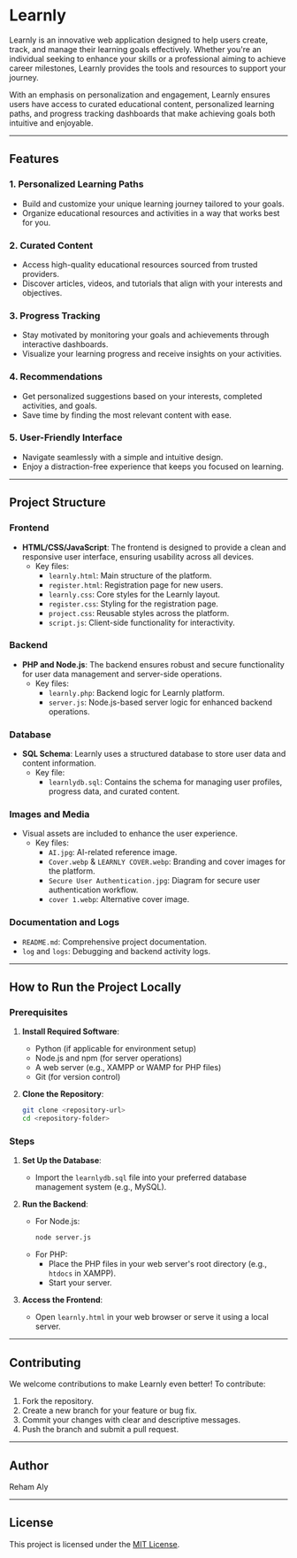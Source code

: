 # Learnly

Learnly is an innovative web application designed to help users create, track, and manage their learning goals effectively. Whether you're an individual seeking to enhance your skills or a professional aiming to achieve career milestones, Learnly provides the tools and resources to support your journey.

With an emphasis on personalization and engagement, Learnly ensures users have access to curated educational content, personalized learning paths, and progress tracking dashboards that make achieving goals both intuitive and enjoyable.

---

## Features

### 1. **Personalized Learning Paths**
   - Build and customize your unique learning journey tailored to your goals.
   - Organize educational resources and activities in a way that works best for you.

### 2. **Curated Content**
   - Access high-quality educational resources sourced from trusted providers.
   - Discover articles, videos, and tutorials that align with your interests and objectives.

### 3. **Progress Tracking**
   - Stay motivated by monitoring your goals and achievements through interactive dashboards.
   - Visualize your learning progress and receive insights on your activities.

### 4. **Recommendations**
   - Get personalized suggestions based on your interests, completed activities, and goals.
   - Save time by finding the most relevant content with ease.

### 5. **User-Friendly Interface**
   - Navigate seamlessly with a simple and intuitive design.
   - Enjoy a distraction-free experience that keeps you focused on learning.

---

## Project Structure

### **Frontend**
- **HTML/CSS/JavaScript**: The frontend is designed to provide a clean and responsive user interface, ensuring usability across all devices.
  - Key files:
    - `learnly.html`: Main structure of the platform.
    - `register.html`: Registration page for new users.
    - `learnly.css`: Core styles for the Learnly layout.
    - `register.css`: Styling for the registration page.
    - `project.css`: Reusable styles across the platform.
    - `script.js`: Client-side functionality for interactivity.

### **Backend**
- **PHP and Node.js**: The backend ensures robust and secure functionality for user data management and server-side operations.
  - Key files:
    - `learnly.php`: Backend logic for Learnly platform.
    - `server.js`: Node.js-based server logic for enhanced backend operations.

### **Database**
- **SQL Schema**: Learnly uses a structured database to store user data and content information.
  - Key file:
    - `learnlydb.sql`: Contains the schema for managing user profiles, progress data, and curated content.

### **Images and Media**
- Visual assets are included to enhance the user experience.
  - Key files:
    - `AI.jpg`: AI-related reference image.
    - `Cover.webp` & `LEARNLY COVER.webp`: Branding and cover images for the platform.
    - `Secure User Authentication.jpg`: Diagram for secure user authentication workflow.
    - `cover 1.webp`: Alternative cover image.

### **Documentation and Logs**
- `README.md`: Comprehensive project documentation.
- `log` and `logs`: Debugging and backend activity logs.

---

## How to Run the Project Locally

### Prerequisites
1. **Install Required Software**:
   - Python (if applicable for environment setup)
   - Node.js and npm (for server operations)
   - A web server (e.g., XAMPP or WAMP for PHP files)
   - Git (for version control)

2. **Clone the Repository**:
   ```bash
   git clone <repository-url>
   cd <repository-folder>
   ```

### Steps
1. **Set Up the Database**:
   - Import the `learnlydb.sql` file into your preferred database management system (e.g., MySQL).

2. **Run the Backend**:
   - For Node.js:
     ```bash
     node server.js
     ```
   - For PHP:
     - Place the PHP files in your web server's root directory (e.g., `htdocs` in XAMPP).
     - Start your server.

3. **Access the Frontend**:
   - Open `learnly.html` in your web browser or serve it using a local server.

---

## Contributing
We welcome contributions to make Learnly even better! To contribute:
1. Fork the repository.
2. Create a new branch for your feature or bug fix.
3. Commit your changes with clear and descriptive messages.
4. Push the branch and submit a pull request.

---

## Author
Reham Aly

---

## License
This project is licensed under the [MIT License](LICENSE).
